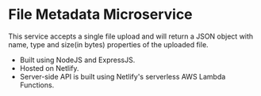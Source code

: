 # File Metadata Microservice

This service accepts a single file upload and will return a JSON object with name, type and size(in bytes) properties of the uploaded file.

* Built using NodeJS and ExpressJS.
* Hosted on Netlify.
* Server-side API is built using Netlify's serverless AWS Lambda Functions. 
